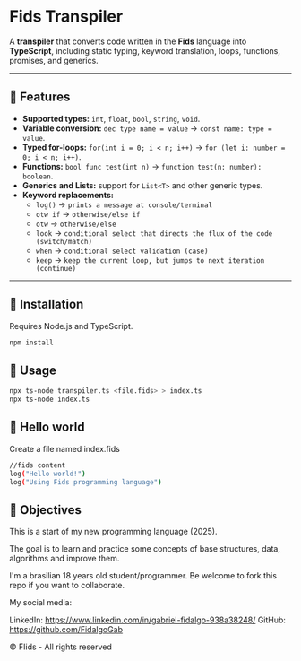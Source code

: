 # Fids Transpiler

A **transpiler** that converts code written in the **Fids** language into **TypeScript**, including static typing, keyword translation, loops, functions, promises, and generics.

---

## 🔹 Features

- **Supported types:** `int`, `float`, `bool`, `string`, `void`.
- **Variable conversion:** `dec type name = value` → `const name: type = value`.
- **Typed for-loops:** `for(int i = 0; i < n; i++)` → `for (let i: number = 0; i < n; i++)`.
- **Functions:** `bool func test(int n)` → `function test(n: number): boolean`.
- **Generics and Lists:** support for `List<T>` and other generic types.
- **Keyword replacements:**
  - `log()` → `prints a message at console/terminal`
  - `otw if` → `otherwise/else if`
  - `otw` → `otherwise/else`
  - `look` → `conditional select that directs the flux of the code (switch/match)`
  - `when` → `conditional select validation (case)`
  - `keep` → `keep the current loop, but jumps to next iteration (continue)`

---

## 🔹 Installation

Requires Node.js and TypeScript.

```bash
npm install
```

## 🔹 Usage

```bash
npx ts-node transpiler.ts <file.fids> > index.ts
npx ts-node index.ts
```

## 🔹 Hello world

Create a file named index.fids

```bash
//fids content
log("Hello world!")
log("Using Fids programming language")
```

## 🔹 Objectives

This is a start of my new programming language (2025).

The goal is to learn and practice some concepts of base structures, data, algorithms and improve them.

I'm a brasilian 18 years old student/programmer. Be welcome to fork this repo if you want to collaborate.

My social media:

LinkedIn: https://www.linkedin.com/in/gabriel-fidalgo-938a38248/
GitHub: https://github.com/FidalgoGab

© FIids - All rights reserved
